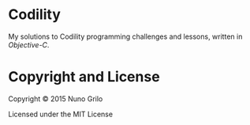 # Codility
My solutions to Codility programming challenges and lessons, written in *Objective-C*.

# Copyright and License
Copyright © 2015 Nuno Grilo

Licensed under the MIT License
